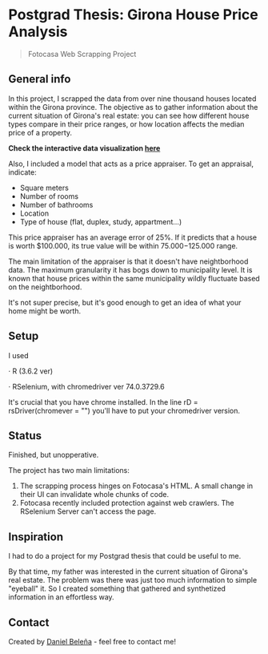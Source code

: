 # Postgrad Thesis: Girona House Price Analysis
> Fotocasa Web Scrapping Project

## General info

In this project, I scrapped the data from over nine thousand houses located within the Girona province. The objective as to gather information about the current situation of Girona's real estate: you can see how different house types compare in their price ranges, or how location affects the median price of a property.

**Check the interactive data visualization [here](https://public.flourish.studio/visualisation/3139655/)**

Also, I included a model that acts as a price appraiser. To get an appraisal, indicate:

* Square meters
* Number of rooms
* Number of bathrooms
* Location
* Type of house (flat, duplex, study, appartment...)

This price appraiser has an average error of 25%. If it predicts that a house is worth $100.000, its true value will be within $75.000-$125.000 range. 

The main limitation of the appraiser is that it doesn't have neightborhood data. The maximum granularity it has bogs down to municipality level. It is known that house prices within the same municipality wildly fluctuate based on the neightborhood.

It's not super precise, but it's good enough to get an idea of what your home might be worth.

## Setup
I used

· R (3.6.2 ver)

· RSelenium, with chromedriver ver 74.0.3729.6

It's crucial that you have chrome installed. In the line rD = rsDriver(chromever = "") you'll have to put your chromedriver version.


## Status
Finished, but unopperative. 

The project has two main limitations:

1. The scrapping process hinges on Fotocasa's HTML. A small change in their UI can invalidate whole chunks of code.
2. Fotocasa recently included protection against web crawlers. The RSelenium Server can't access the page.

## Inspiration
I had to do a project for my Postgrad thesis that could be useful to me.

By that time, my father was interested in the current situation of Girona's real estate. The problem was there was just too much information to simple "eyeball" it. So I created something that gathered and synthetized information in an effortless way.

## Contact
Created by [Daniel Beleña](https://www.linkedin.com/in/daniel-bele%C3%B1a-gonz%C3%A1lez-949917146/?locale=en_US) - feel free to contact me!

